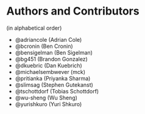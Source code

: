 # Authors and Contributors

(in alphabetical order)

* @adriancole (Adrian Cole)
* @bcronin (Ben Cronin)
* @bensigelman (Ben Sigelman)
* @bg451 (Brandon Gonzalez)
* @dkuebric (Dan Kuebrich)
* @michaelsembwever (mck)
* @pritianka (Priyanka Sharma)
* @slimsag (Stephen Gutekanst)
* @tschottdorf (Tobias Schottdorf)
* @wu-sheng (Wu Sheng)
* @yurishkuro (Yuri Shkuro)
